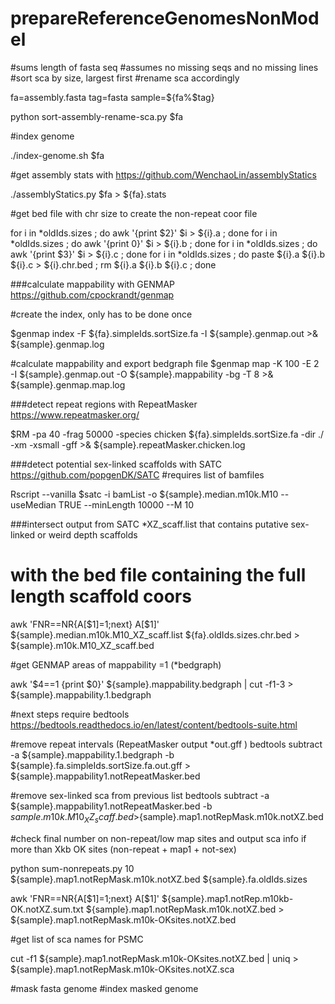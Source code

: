 # prepareReferenceGenomesNonModel

#sums length of fasta seq
#assumes no missing seqs and no missing lines
#sort sca by size, largest first
#rename sca accordingly

fa=assembly.fasta
tag=fasta
sample=${fa%$tag}

python sort-assembly-rename-sca.py $fa 

#index genome

./index-genome.sh $fa

#get assembly stats with https://github.com/WenchaoLin/assemblyStatics

./assemblyStatics.py $fa > ${fa}.stats

#get bed file with chr size to create the non-repeat coor file

for i in *oldIds.sizes ; do awk '{print $2}' $i > ${i}.a ; done
for i in *oldIds.sizes ; do awk '{print 0}' $i > ${i}.b ; done
for i in *oldIds.sizes ; do awk '{print $3}' $i > ${i}.c ; done
for i in *oldIds.sizes ; do paste ${i}.a ${i}.b ${i}.c > ${i}.chr.bed ; rm ${i}.a ${i}.b ${i}.c ; done

###calculate mappability with GENMAP https://github.com/cpockrandt/genmap

#create the index, only has to be done once

$genmap index -F ${fa}.simpleIds.sortSize.fa -I ${sample}.genmap.out >& ${sample}.genmap.log

#calculate mappability and export bedgraph file
$genmap map -K 100 -E 2 -I ${sample}.genmap.out -O ${sample}.mappability -bg -T 8 >& ${sample}.genmap.map.log

###detect repeat regions with RepeatMasker https://www.repeatmasker.org/

$RM -pa 40  -frag 50000 -species chicken ${fa}.simpleIds.sortSize.fa -dir ./ -xm -xsmall -gff >& ${sample}.repeatMasker.chicken.log

###detect potential sex-linked scaffolds with SATC https://github.com/popgenDK/SATC
#requires list of bamfiles

Rscript --vanilla $satc -i bamList -o ${sample}.median.m10k.M10 --useMedian TRUE --minLength 10000 --M 10

###intersect output from SATC *XZ_scaff.list that contains putative sex-linked or weird depth scaffolds
#  with the bed file containing the full length scaffold coors

awk 'FNR==NR{A[$1]=1;next} A[$1]' ${sample}.median.m10k.M10_XZ_scaff.list ${fa}.oldIds.sizes.chr.bed > ${sample}.m10k.M10_XZ_scaff.bed

#get GENMAP areas of mappability =1 (*bedgraph)

awk '$4==1 {print $0}' ${sample}.mappability.bedgraph | cut -f1-3 > ${sample}.mappability.1.bedgraph

#next steps require bedtools https://bedtools.readthedocs.io/en/latest/content/bedtools-suite.html

#remove repeat intervals (RepeatMasker output *out.gff )
bedtools subtract -a ${sample}.mappability.1.bedgraph -b ${sample}.fa.simpleIds.sortSize.fa.out.gff > ${sample}.mappability1.notRepeatMasker.bed

#remove sex-linked sca from previous list
bedtools subtract -a ${sample}.mappability1.notRepeatMasker.bed -b ${sample}.m10k.M10_XZ_scaff.bed >${sample}.map1.notRepMask.m10k.notXZ.bed

#check final number on non-repeat/low map sites and output sca info if more than Xkb OK sites (non-repeat + map1 + not-sex)

python sum-nonrepeats.py 10 ${sample}.map1.notRepMask.m10k.notXZ.bed ${sample}.fa.oldIds.sizes

awk 'FNR==NR{A[$1]=1;next} A[$1]' ${sample}.map1.notRep.m10kb-OK.notXZ.sum.txt ${sample}.map1.notRepMask.m10k.notXZ.bed > ${sample}.map1.notRepMask.m10k-OKsites.notXZ.bed

#get list of sca names for PSMC

cut -f1 ${sample}.map1.notRepMask.m10k-OKsites.notXZ.bed | uniq > ${sample}.map1.notRepMask.m10k-OKsites.notXZ.sca

#mask fasta genome
#index masked genome





